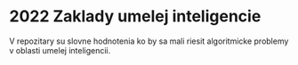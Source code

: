 # 2022 Zaklady umelej inteligencie
V repozitary su slovne hodnotenia ko by sa mali riesit algoritmicke problemy v oblasti umelej inteligencii.
